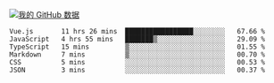 [![我的 GitHub 数据](https://github-readme-stats.vercel.app/api?username=unbrain&?theme=dark)]()

<!--START_SECTION:waka-->

```text
Vue.js       11 hrs 26 mins  █████████████████░░░░░░░░   67.66 %
JavaScript   4 hrs 55 mins   ███████▒░░░░░░░░░░░░░░░░░   29.09 %
TypeScript   15 mins         ▒░░░░░░░░░░░░░░░░░░░░░░░░   01.55 %
Markdown     7 mins          ▒░░░░░░░░░░░░░░░░░░░░░░░░   00.70 %
CSS          5 mins          ░░░░░░░░░░░░░░░░░░░░░░░░░   00.53 %
JSON         3 mins          ░░░░░░░░░░░░░░░░░░░░░░░░░   00.37 %
```

<!--END_SECTION:waka-->
